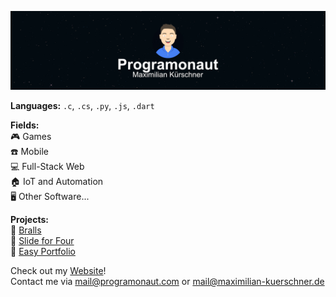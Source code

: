![programonaut banner](images/programonaut.png)

**Languages:** `.c`, `.cs`, `.py`, `.js`, `.dart`

**Fields:**  
🎮 Games  
☎️ Mobile  
💻 Full-Stack Web  
🏠 IoT and Automation  
🖥️ Other Software...

**Projects:**  
🏐 [Bralls](https://play.google.com/store/apps/details?id=com.Deved.Bralls)  
🧩 [Slide for Four](https://slide-for-four.de)  
🤖 [Easy Portfolio](https://easy-portfolio.com)  

Check out my [Website](https://programonaut.com)!  
Contact me via [mail@programonaut.com](mailto://mail@programonaut.com) or [mail@maximilian-kuerschner.de](mailto://mail@maximilian-kuerschner.de)
